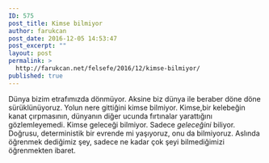```yaml
---
ID: 575
post_title: Kimse bilmiyor
author: farukcan
post_date: 2016-12-05 14:53:47
post_excerpt: ""
layout: post
permalink: >
  http://farukcan.net/felsefe/2016/12/kimse-bilmiyor/
published: true
---
```

Dünya bizim etrafımızda dönmüyor. Aksine biz dünya ile beraber döne döne sürüklünüyoruz. Yolun nere gittiğini kimse bilmiyor. Kimse,bir kelebeğin kanat çırpmasının, dünyanın diğer ucunda fırtınalar yarattığını gözlemleyemedi. Kimse geleceği bilmiyor. Sadece <em>geleceğini</em> biliyor. Doğrusu, deterministik bir evrende mi yaşıyoruz, onu da bilmiyoruz. Aslında öğrenmek dediğimiz şey, sadece ne kadar çok şeyi bilmediğimizi öğrenmekten ibaret.